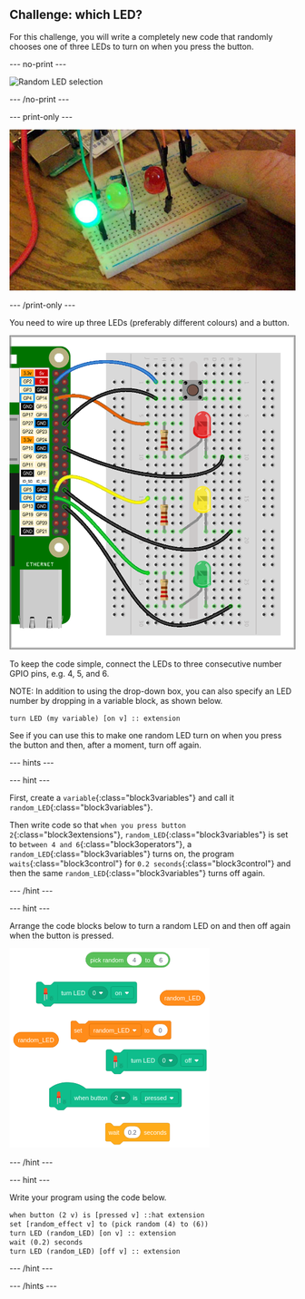 ## Challenge: which LED?

For this challenge, you will write a completely new code that randomly chooses one of three LEDs to turn on when you press the button.

--- no-print ---

![Random LED selection](images/whichLED_completedTask.gif)

--- /no-print ---

--- print-only ---

![Random LED selection](images/whichLED_completedTask.png)

--- /print-only ---

You need to wire up three LEDs (preferably different colours) and a button.

![Three LEDs and a button](images/whichLED_3LEDsAnd1button.png)

To keep the code simple, connect the LEDs to three consecutive number GPIO pins, e.g. 4, 5, and 6.

NOTE: In addition to using the drop-down box, you can also specify an LED number by dropping in a variable block, as shown below.

```blocks3
turn LED (my variable) [on v] :: extension
```

See if you can use this to make one random LED turn on when you press the button and then, after a moment, turn off again.

--- hints ---

--- hint ---

First, create a `variable`{:class="block3variables"} and call it `random_LED`{:class="block3variables"}.

Then write code so that `when you press button 2`{:class="block3extensions"}, `random_LED`{:class="block3variables"} is set to `between 4 and 6`{:class="block3operators"}, a `random_LED`{:class="block3variables"} turns on, the program `waits`{:class="block3control"} for `0.2 seconds`{:class="block3control"} and then the same `random_LED`{:class="block3variables"} turns off again.

--- /hint ---

--- hint ---

Arrange the code blocks below to turn a random LED on and then off again when the button is pressed.

![Which LED challenge code parsons problem](images/whichLED_Code_parsons.png)

--- /hint ---

--- hint ---

Write your program using the code below.

```blocks3
when button (2 v) is [pressed v] ::hat extension
set [random_effect v] to (pick random (4) to (6))
turn LED (random_LED) [on v] :: extension
wait (0.2) seconds
turn LED (random_LED) [off v] :: extension
```

--- /hint ---

--- /hints ---
